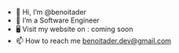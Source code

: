 - 👋 Hi, I’m @benoitader
- 👀 I’m a Software Engineer
- 🖥 Visit my website on : coming soon
- 📫 How to reach me benoitader.dev@gmail.com
